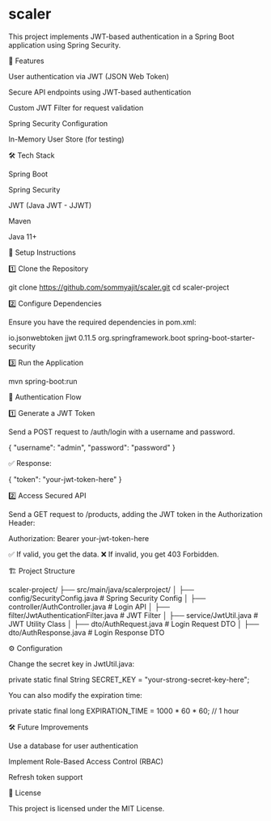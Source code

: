 # scaler
This project implements JWT-based authentication in a Spring Boot application using Spring Security.

🚀 Features

User authentication via JWT (JSON Web Token)

Secure API endpoints using JWT-based authentication

Custom JWT Filter for request validation

Spring Security Configuration

In-Memory User Store (for testing)

🛠 Tech Stack

Spring Boot

Spring Security

JWT (Java JWT - JJWT)

Maven

Java 11+

📌 Setup Instructions

1️⃣ Clone the Repository

git clone https://github.com/sommyajit/scaler.git
cd scaler-project

2️⃣ Configure Dependencies

Ensure you have the required dependencies in pom.xml:

<dependency>
    <groupId>io.jsonwebtoken</groupId>
    <artifactId>jjwt</artifactId>
    <version>0.11.5</version>
</dependency>
<dependency>
    <groupId>org.springframework.boot</groupId>
    <artifactId>spring-boot-starter-security</artifactId>
</dependency>

3️⃣ Run the Application

mvn spring-boot:run

🔑 Authentication Flow

1️⃣ Generate a JWT Token

Send a POST request to /auth/login with a username and password.

{
  "username": "admin",
  "password": "password"
}

✅ Response:

{
  "token": "your-jwt-token-here"
}

2️⃣ Access Secured API

Send a GET request to /products, adding the JWT token in the Authorization Header:

Authorization: Bearer your-jwt-token-here

✅ If valid, you get the data.
❌ If invalid, you get 403 Forbidden.

🏗 Project Structure

scaler-project/
├── src/main/java/scalerproject/
│   ├── config/SecurityConfig.java    # Spring Security Config
│   ├── controller/AuthController.java # Login API
│   ├── filter/JwtAuthenticationFilter.java # JWT Filter
│   ├── service/JwtUtil.java # JWT Utility Class
│   ├── dto/AuthRequest.java  # Login Request DTO
│   ├── dto/AuthResponse.java # Login Response DTO

⚙️ Configuration

Change the secret key in JwtUtil.java:

private static final String SECRET_KEY = "your-strong-secret-key-here";

You can also modify the expiration time:

private static final long EXPIRATION_TIME = 1000 * 60 * 60; // 1 hour

🛠 Future Improvements

Use a database for user authentication

Implement Role-Based Access Control (RBAC)

Refresh token support

📜 License

This project is licensed under the MIT License.

